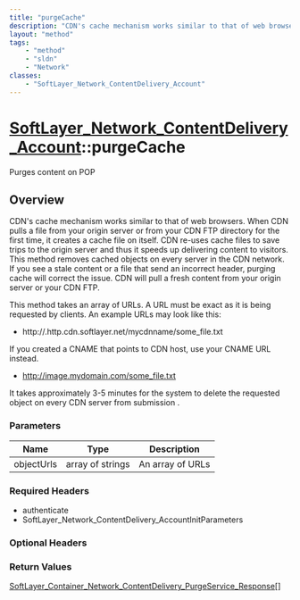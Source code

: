 ```yaml
---
title: "purgeCache"
description: "CDN's cache mechanism works similar to that of web browsers. When CDN pulls a file from your origin server or from your... "
layout: "method"
tags:
    - "method"
    - "sldn"
    - "Network"
classes:
    - "SoftLayer_Network_ContentDelivery_Account"
---
```

# [SoftLayer_Network_ContentDelivery_Account](/reference/services/SoftLayer_Network_ContentDelivery_Account)::purgeCache

Purges content on POP


## Overview 
CDN's cache mechanism works similar to that of web browsers. When CDN pulls a file from your origin server or from your CDN FTP directory for the first time, it creates a cache file on itself. CDN re-uses cache files to save trips to the origin server and thus it speeds up delivering content to visitors. This method removes cached objects on every server in the CDN network. If you see a stale content or a file that send an incorrect header, purging cache will correct the issue. CDN will pull a fresh content from your origin server or your CDN FTP. 

This method takes an array of URLs. A URL must be exact as it is being requested by clients. An example URLs may look like this: 
* http://<your CDN username>.http.cdn.softlayer.net/mycdnname/some_file.txt


If you created a CNAME that points to CDN host, use your CNAME URL instead. 
* http://image.mydomain.com/some_file.txt


It takes approximately 3-5 minutes for the system to delete the requested object on every CDN server from submission . 

### Parameters 
|Name | Type | Description |
| --- | --- | --- |
|objectUrls| array of strings| An array of URLs|


### Required Headers
* authenticate
* SoftLayer_Network_ContentDelivery_AccountInitParameters

### Optional Headers

### Return Values
<a href='/reference/datatypes/SoftLayer_Container_Network_ContentDelivery_PurgeService_Response'>SoftLayer_Container_Network_ContentDelivery_PurgeService_Response[] </a>

